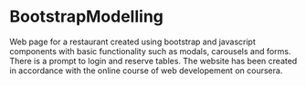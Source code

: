 # BootstrapModelling
Web page for a restaurant created using bootstrap and javascript components with basic functionality such as modals, carousels and forms. There is a prompt to login and reserve tables. The website has been created in accordance with the online course of web developement on coursera.
